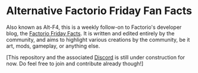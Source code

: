 # Alternative Factorio Friday Fan Facts

Also known as Alt-F4, this is a weekly follow-on to Factorio's developer blog, the [Factorio Friday Facts](https://factorio.com/blog/). It is written and edited entirely by the community, and aims to highlight various creations by the community, be it art, mods, gameplay, or anything else.

[This repository and the associated [Discord](https://discord.gg/AsXAwyV) is still under construction for now. Do feel free to join and contribute already though!]